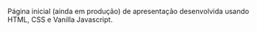Página inicial (ainda em produção) de apresentação desenvolvida usando HTML, CSS e Vanilla Javascript.
